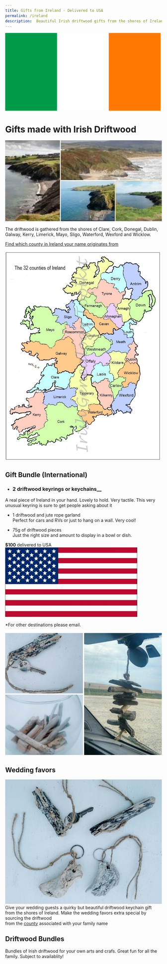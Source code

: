 ```yaml
---
title: Gifts from Ireland - Delivered to USA
permalink: /ireland
description:  Beautiful Irish driftwood gifts from the shores of Ireland
---
```

<IMG alt='Driftwood Art, Crafts and Gifts from Ireland' SRC='/ireland-flag-small.jpg' />


# Gifts made with Irish Driftwood 

![Coastline of Ireland](/assets/images/ireland1.jpg)

The driftwood is gathered from the shores of
 Clare, Cork, Donegal, Dublin, Galway, 
Kerry, Limerick, Mayo, Sligo, Waterford,
 Wexford and Wicklow.

[Find which county in Ireland your name originates from](/irish-american-names)

<a href="/irish-american-names"><img title="Counties of Ireland" src="/counties-of-ireland.jpg" class="big" /></a>


## Gift Bundle (International)
- ### 2 driftwood keyrings or keychains__ 

A real piece of Ireland in your hand.
Lovely to hold.  Very tactile. This very unusual keyring is sure to get 
people asking about it

- 1 driftwood and jute rope garland <br/>
Perfect for cars and RVs or just to hang on a wall. Very cool!

- 75g of driftwood pieces <br/>
Just the right size and amount to display in a bowl or dish.

__$100__ delivered to USA <img src="/usa-flag-small.jpg" title="USA Irish American" class="flag-icon" />


*For other destinations please email.

![Irish gifts](/assets/images/bundle-680.jpg)


## Wedding favors
![Iish Wedding Favor Gift from Ireland](/assets/images/keyring2-680.jpg)
Give your wedding guests a quirky but beautiful 
driftwood keychain gift from the shores of Ireland. 
Make the wedding favors extra special by sourcing the driftwood  
from the <a href="/irish-american-names">county</a> associated with your family name


## Driftwood Bundles 
Bundles of Irish driftwood for your own arts and crafs. Great fun for all the family. Subject to availablity!

